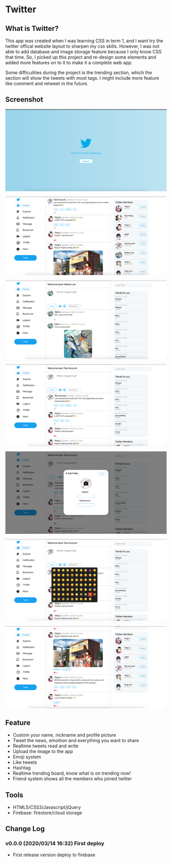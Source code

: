 # Twitter 

## What is Twitter?
This app was created when I was learning CSS in term 1, and I want try the twitter offical website layout to sharpen my css skills. However, I was not able to add database and image storage feature because I only know CSS that time. So, I picked up this project and re-design some elements and added more features on to it to make it a complete web app.

Some difficulities during the project is the trending section, which the section will show the tweets with most tags. I might include more feature like comment and retweet in the future.


## Screenshot

![avatar](ref/1.png)

![avatar](ref/2.png)

![avatar](ref/3.png)

![avatar](ref/4.png)

![avatar](ref/5.png)

![avatar](ref/6.png)

![avatar](ref/7.png)

## Feature
- Custom your name, nickname and profile picture
- Tweet the news, emoition and everything you want to share
- Realtime tweets read and write
- Upload the image to the app
- Emoji system
- Like tweets 
- Hashtag 
- Realtime trending board, know what is on trending now!
- Friend system shows all the members who joined twitter

## Tools
- HTML5/CSS3/Javascript/jQuery
- Firebase: firestore/cloud storage


## Change Log
### v0.0.0 (2020/03/14 16:32) First deploy
- First release version deploy to firebase


